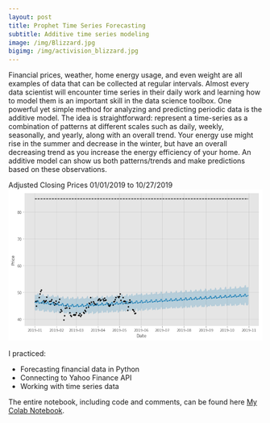 ```yaml
---
layout: post
title: Prophet Time Series Forecasting 
subtitle: Additive time series modeling
image: /img/Blizzard.jpg
bigimg: /img/activision_blizzard.jpg
---
```


Financial prices, weather, home energy usage, and even weight are all examples of data that can be collected at regular intervals. Almost every data scientist will encounter time series in their daily work and learning how to model them is an important skill in the data science toolbox. One powerful yet simple method for analyzing and predicting periodic data is the additive model. The idea is straightforward: represent a time-series as a combination of patterns at different scales such as daily, weekly, seasonally, and yearly, along with an overall trend. Your energy use might rise in the summer and decrease in the winter, but have an overall decreasing trend as you increase the energy efficiency of your home. An additive model can show us both patterns/trends and make predictions based on these observations.

Adjusted Closing Prices 01/01/2019 to 10/27/2019
![](/img/atvi_projection.png)

I practiced:
- Forecasting financial data in Python
- Connecting to Yahoo Finance API 
- Working with time series data

The entire notebook, including code and comments, can be found here [My Colab Notebook](https://colab.research.google.com/drive/18L1rPyyiRKvEzj3oZ98uv5ltCKfCGrWD).
